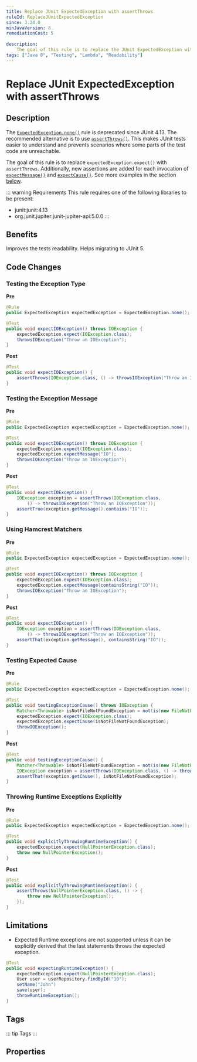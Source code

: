 ```yaml
---
title: Replace JUnit ExpectedException with assertThrows
ruleId: ReplaceJUnitExpectedException
since: 3.24.0
minJavaVersion: 8
remediationCost: 5
    
description:
    The goal of this rule is to replace the JUnit ExpectedException with 'assertThrows'. 
tags: ["Java 8", "Testing", "Lambda", "Readability"]
---
```


# Replace JUnit ExpectedException with assertThrows

## Description

The [`ExpectedException.none()`](https://junit.org/junit4/javadoc/latest/org/junit/rules/ExpectedException.html#none()) rule is deprecated since JUnit 4.13. 
The recommended alternative is to use [`assertThrows()`](https://junit.org/junit4/javadoc/latest/org/junit/Assert.html#assertThrows(java.lang.Class,%20org.junit.function.ThrowingRunnable)).
This makes JUnit tests easier to understand and prevents scenarios where some parts of the test code are unreachable. 

The goal of this rule is to replace `expectedException.expect()` with `assertThrows`. 
Additionally, new assertions are added for each invocation of [`expectMessage()`](https://junit.org/junit4/javadoc/latest/org/junit/rules/ExpectedException.html#expectMessage(org.hamcrest.Matcher)) and [`expectCause()`](https://junit.org/junit4/javadoc/latest/org/junit/rules/ExpectedException.html#expectCause(org.hamcrest.Matcher)).
See more examples in the section [below](#code-changes). 

::: warning Requirements
This rule requires one of the following libraries to be present:
* junit:junit:4.13
* org.junit.jupiter:junit-jupiter-api:5.0.0
:::

## Benefits
Improves the tests readability. Helps migrating to JUnit 5. 

## Code Changes

### Testing the Exception Type

__Pre__
```java
@Rule
public ExpectedException expectedException = ExpectedException.none();

@Test
public void expectIOException() throws IOException {
    expectedException.expect(IOException.class);
    throwsIOException("Throw an IOException");
}
```

__Post__
```java
@Test
public void expectIOException() {
    assertThrows(IOException.class, () -> throwsIOException("Throw an IOException"));
}
```

### Testing the Exception Message

__Pre__
```java
@Rule
public ExpectedException expectedException = ExpectedException.none();

@Test
public void expectIOException() throws IOException {
    expectedException.expect(IOException.class);
    expectedException.expectMessage("IO");
    throwsIOException("Throw an IOException");
}
```

__Post__
```java
@Test
public void expectIOException() {
    IOException exception = assertThrows(IOException.class, 
        () -> throwsIOException("Throw an IOException"));
    assertTrue(exception.getMessage().contains("IO"));
}
```

### Using Hamcrest Matchers

__Pre__
```java
@Rule
public ExpectedException expectedException = ExpectedException.none();

@Test
public void expectIOException() throws IOException {
    expectedException.expect(IOException.class);
    expectedException.expectMessage(containsString("IO"));
    throwsIOException("Throw an IOException");
}
```

__Post__
```java
@Test
public void expectIOException() {
    IOException exception = assertThrows(IOException.class, 
        () -> throwsIOException("Throw an IOException"));
    assertThat(exception.getMessage(), containsString("IO"));
}
```

### Testing Expected Cause

__Pre__
```java
@Rule
public ExpectedException expectedException = ExpectedException.none();

@Test
public void testingExceptionCause() throws IOException {
    Matcher<Throwable> isNotFileNotFoundException = not(is(new FileNotFoundException()));
    expectedException.expect(IOException.class);
    expectedException.expectCause(isNotFileNotFoundException);
    throwIOException();
}
```

__Post__
```java
@Test
public void testingExceptionCause() {
    Matcher<Throwable> isNotFileNotFoundException = not(is(new FileNotFoundException()));
    IOException exception = assertThrows(IOException.class, () -> throwIOException());
    assertThat(exception.getCause(), isNotFileNotFoundException);
}
```

### Throwing Runtime Exceptions Explicitly
__Pre__
```java
@Rule
public ExpectedException expectedException = ExpectedException.none();

@Test
public void explicitlyThrowingRuntimeException() {
    expectedException.expect(NullPointerException.class);
    throw new NullPointerException();
}
```

__Post__
```java
@Test
public void explicitlyThrowingRuntimeException() {
    assertThrows(NullPointerException.class, () -> {
        throw new NullPointerException();
    });
}
```

## Limitations

* Expected Runtime exceptions are not supported unless it can be explicitly derived that the last statements throws the expected exception. 

```java
@Test
public void expectingRuntimeException() {
    expectedException.expect(NullPointerException.class);
    User user = userRepository.findById("10");
    setName("John")
    save(user);
    throwRuntimeException();
}
```

<VersionNotice />

## Tags

::: tip Tags
<TagLinks />
:::

## Properties

<RuleProperties />
